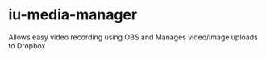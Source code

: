 # iu-media-manager
Allows easy video recording using OBS and Manages video/image uploads to Dropbox
